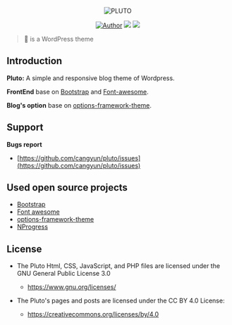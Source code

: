 <p align="center">
    <img src="http://118.24.105.129/wp-content/themes/pluto/static/images/git-shields/screenshot.png" alt="PLUTO" />
</p>

<p align="center">
    <a href="http://118.24.105.129/"><img src="https://img.shields.io/badge/author-cangyun-blue.svg" alt="Author" /></a>
    <a href="https://github.com/cangyun/pluto/releases"><img src="https://img.shields.io/badge/version-0.1.3-yellowgreen.svg" /></a>
    <a href="https://www.gnu.org/licenses/"><img src="https://img.shields.io/badge/license-GNU-red.svg" /></a>
</p>

> :tada: is a WordPress theme

## Introduction

**Pluto:** A simple and responsive blog theme of Wordpress.

**FrontEnd** base on [Bootstrap](https://github.com/twbs/bootstrap) and [Font-awesome](https://github.com/FortAwesome/Font-Awesome).

**Blog's option** base on [options-framework-theme](https://github.com/devinsays/options-framework-theme).

## Support

**Bugs report**
- [https://github.com/cangyun/pluto/issues](https://github.com/cangyun/pluto/issues)

## Used open source projects

- [Bootstrap](https://github.com/twbs/bootstrap)
- [Font awesome](https://github.com/FortAwesome/Font-Awesome)
- [options-framework-theme](https://github.com/devinsays/options-framework-theme)
- [NProgress](https://github.com/rstacruz/nprogress/)

## License

- The Pluto Html, CSS, JavaScript, and PHP files are licensed under the GNU General Public License 3.0
  - https://www.gnu.org/licenses/
  
- The Pluto's pages and posts are licensed under the CC BY 4.0 License:
  - https://creativecommons.org/licenses/by/4.0 